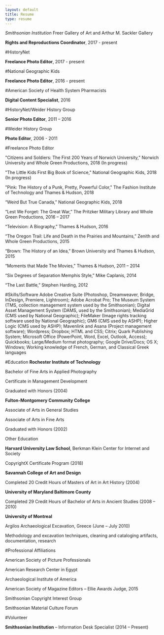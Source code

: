 ```yaml
---
layout: default
title: Resume
type: resume
---
```



*Smithsonian Institution* Freer Gallery of Art and Arthur M. Sackler Gallery

**Rights and Reproductions Coordinator**, 2017 - present


#HistoryNet

**Freelance Photo Editor**, 2017 - present


#National Geographic Kids

**Freelance Photo Editor**, 2016 - present


#American Society of Health System Pharmacists

**Digital Content Specialist**, 2016


#HistoryNet/Weider History Group

**Senior Photo Editor**,  2011 – 2016


#Weider History Group

**Photo Editor**, 2006 - 2011


#Freelance Photo Editor

"Citizens and Soldiers: The First 200 Years of Norwich University," Norwich University and Whole Green Productions, 2018 (In progress)

"The Little Kids First Big Book of Science," National Geographic Kids, 2018 (In progress)

"Pink: The History of a Punk, Pretty, Powerful Color," The Fashion Institute of Technology and Thames & Hudson, 2018

“Weird But True Canada,” National Geographic Kids, 2018

“Lest We Forget: The Great War,” The Pritzker Military Library and Whole Green Productions, 2016 – 2017

“Television: A Biography,” Thames & Hudson, 2016

“The Oregon Trail: Life and Death in the Prairies and Mountains,” Zenith and Whole Green Productions, 2015

“Brown: The History of an Idea,” Brown University and Thames & Hudson, 2015

“Moments that Made The Movies,” Thames & Hudson, 2011 – 2014

“Six Degrees of Separation Memphis Style,” Mike Caplanis, 2014

“The Last Battle,” Stephen Harding, 2012



#Skills/Software
Adobe Creative Suite (Photoshop, Dreamweaver, Bridge, InDesign, Premiere, Lightroom); Adobe Acrobat Pro; The Museum System (TMS, collection management system used by the Smithsonian); Digital Asset Management System (DAMS, used by the Smithsonian); MediaGrid (CMS used by National Geographic); FileMaker (Image rights tracking software used by National Geographic); GM6 (CMS used by ASHP); Higher Logic (CMS used by ASHP); Mavenlink and Asana (Project management software); Wordpress; Dropbox; HTML and CSS; Citrix; Quark Publishing System; Microsoft Office (PowerPoint, Word, Excel, Outlook, Access); Quickbooks; Large/Medium format photography; Google Drive/Docs; OS X; Windows; Working knowledge of French, German, and Classical Greek languages



#Education
**Rochester Institute of Technology**

Bachelor of Fine Arts in Applied Photography

Certificate in Management Development

Graduated with Honors (2004)


**Fulton-Montgomery Community College**

Associate of Arts in General Studies

Associate of Arts in Fine Arts

Graduated with Honors (2002)


Other Education

**Harvard University Law School**, Berkman Klein Center for Internet and Society

CopyrightX Certificate Program (2018)


**Savannah College of Art and Design**

Completed 20 Credit Hours of Masters of Art in Art History (2004)


**University of Maryland Baltimore County**

Completed 29 Credit Hours of Bachelor of Arts in Ancient Studies (2008 – 2010)


**University of Montreal**

Argilos Archaeological Excavation, Greece (June – July 2010)

Methodology and excavation techniques, cleaning and cataloging artifacts, documentation, research



#Professional Affiliations

American Society of Picture Professionals

American Research Center in Egypt

Archaeological Institute of America

American Society of Magazine Editors – Ellie Awards Judge, 2015

Smithsonian Copyright Interest Group

Smithsonian Material Culture Forum



#Volunteer

**Smithsonian Institution** – Information Desk Specialist (2014 – Present)
